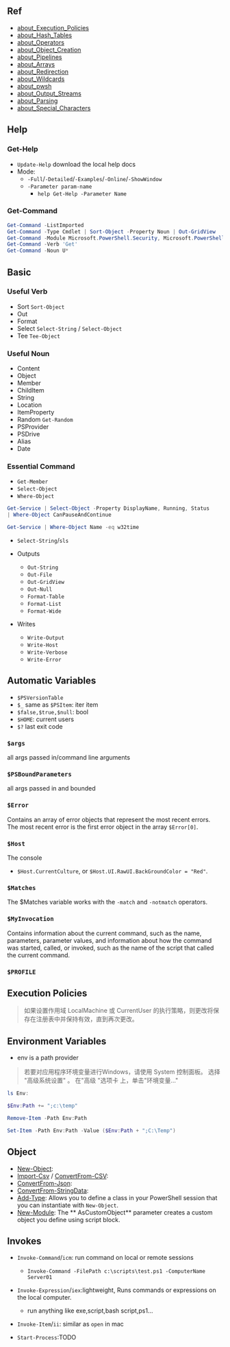 ## Ref

* [about_Execution_Policies](https://docs.microsoft.com/en-us/powershell/module/microsoft.powershell.core/about/about_execution_policies)
* [about_Hash_Tables](https://docs.microsoft.com/en-us/powershell/module/microsoft.powershell.core/about/about_hash_tables)
* [about_Operators](https://docs.microsoft.com/en-us/powershell/module/microsoft.powershell.core/about/about_operators)
* [about_Object_Creation](https://docs.microsoft.com/en-us/powershell/module/microsoft.powershell.core/about/about_object_creation)
* [about_Pipelines](https://docs.microsoft.com/en-us/powershell/module/microsoft.powershell.core/about/about_pipelines)
* [about_Arrays](https://docs.microsoft.com/en-us/powershell/module/microsoft.powershell.core/about/about_arrays)
* [about_Redirection](https://docs.microsoft.com/en-us/powershell/module/microsoft.powershell.core/about/about_redirection?view=powershell-7)
* [about_Wildcards](https://docs.microsoft.com/en-us/powershell/module/microsoft.powershell.core/about/about_wildcards)
* [about_pwsh](https://docs.microsoft.com/en-us/powershell/module/microsoft.powershell.core/about/about_pwsh)
* [about_Output_Streams](https://docs.microsoft.com/en-us/powershell/module/microsoft.powershell.core/about/about_output_streams?view=powershell-7.2)
* [about_Parsing](https://docs.microsoft.com/en-us/powershell/module/microsoft.powershell.core/about/about_parsing?view=powershell-7.2)
* [about_Special_Characters](https://docs.microsoft.com/en-us/powershell/module/microsoft.powershell.core/about/about_special_characters?view=powershell-7.2)

## Help

### Get-Help

* `Update-Help` download the local help docs
* Mode:
    * `-Full`/`-Detailed`/`-Examples`/`-Online`/`-ShowWindow`
    * `-Parameter param-name`
        * `help Get-Help -Parameter Name`

### Get-Command

```powershell
Get-Command -ListImported
Get-Command -Type Cmdlet | Sort-Object -Property Noun | Out-GridView
Get-Command -Module Microsoft.PowerShell.Security, Microsoft.PowerShell.Utility
Get-Command -Verb 'Get'
Get-Command -Noun U*
```

## Basic

### Useful Verb

* Sort `Sort-Object`
* Out
* Format
* Select `Select-String` / `Select-Object`
* Tee `Tee-Object`

### Useful Noun

* Content
* Object
* Member
* ChildItem
* String
* Location
* ItemProperty
* Random `Get-Random`
* PSProvider
* PSDrive
* Alias
* Date

### Essential Command

* `Get-Member`
* `Select-Object`
* `Where-Object`

```powershell
Get-Service | Select-Object -Property DisplayName, Running, Status
| Where-Object CanPauseAndContinue
```

```powershell
Get-Service | Where-Object Name -eq w32time
```

* `Select-String`/`sls`


* Outputs
    * `Out-String`
    * `Out-File`
    * `Out-GridView`
    * `Out-Null`
    * `Format-Table`
    * `Format-List`
    * `Format-Wide`


* Writes
    * `Write-Output`
    * `Write-Host`
    * `Write-Verbose`
    * `Write-Error`

## Automatic Variables

* `$PSVersionTable`
* `$_` same as `$PSItem`: iter item
* `$false,$true,$null`: bool
* `$HOME`: current users
* `$?` last exit code

### `$args`

all args passed in/command line arguments

### `$PSBoundParameters`

all args passed in and bounded

### `$Error`

Contains an array of error objects that represent the most recent errors. The most recent error is the first
error object in the array `$Error[0]`.

### `$Host`

The console

* `$Host.CurrentCulture`, or `$Host.UI.RawUI.BackGroundColor = "Red"`.

### `$Matches`

The $Matches variable works with the `-match` and `-notmatch` operators.

### `$MyInvocation`

Contains information about the current command, such as the name, parameters, parameter values, and information about
how the command was started, called, or invoked, such as the name of the script that called the current command.

### `$PROFILE`

## Execution Policies

> 如果设置作用域 LocalMachine 或 CurrentUser 的执行策略，则更改将保存在注册表中并保持有效，直到再次更改。

## Environment Variables

* env is a path provider

> 若要对应用程序环境变量进行Windows，请使用 System 控制面板。 选择 "高级系统设置" 。 在"高级 "选项卡 上，单击"环境变量..."

```powershell
ls Env:

$Env:Path += ";c:\temp"

Remove-Item -Path Env:Path

Set-Item -Path Env:Path -Value ($Env:Path + ";C:\Temp")
```

## Object

* [New-Object](https://docs.microsoft.com/en-us/powershell/module/microsoft.powershell.utility/new-object):
* [Import-Csv](https://docs.microsoft.com/en-us/powershell/module/microsoft.powershell.utility/import-csv)
  / [ConvertFrom-CSV](https://docs.microsoft.com/en-us/powershell/module/microsoft.powershell.utility/convertfrom-csv):
* [ConvertFrom-Json](https://docs.microsoft.com/en-us/powershell/module/microsoft.powershell.utility/convertfrom-json):
* [ConvertFrom-StringData](https://docs.microsoft.com/en-us/powershell/module/microsoft.powershell.utility/convertfrom-stringdata):
* [Add-Type](https://docs.microsoft.com/en-us/powershell/module/microsoft.powershell.utility/add-type): Allows you to
  define a class in your PowerShell session that you can instantiate with `New-Object`.
* [New-Module](https://docs.microsoft.com/en-us/powershell/module/microsoft.powershell.core/new-module): The **
  AsCustomObject** parameter creates a custom object you define using script block.

## Invokes

* `Invoke-Command`/`icm`: run command on local or remote sessions
    * `Invoke-Command -FilePath c:\scripts\test.ps1 -ComputerName Server01`


* `Invoke-Expression`/`iex`:lightweight, Runs commands or expressions on the local computer.
    * run anything like exe,script,bash script,ps1...


* `Invoke-Item`/`ii`: similar as `open` in mac

* `Start-Process`:TODO

